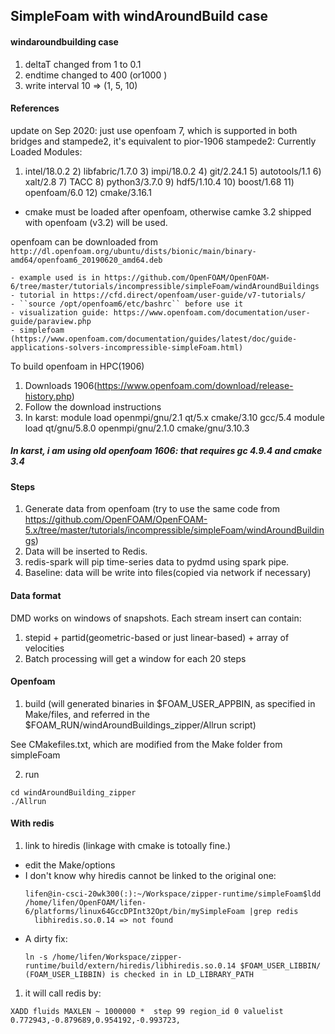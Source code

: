 ## SimpleFoam with windAroundBuild case
#### windaroundbuilding case
1. deltaT changed from 1 to 0.1
2. endtime changed to 400 (or1000 )
3. write interval 10 => (1, 5, 10)

#### References
update on Sep 2020: just use openfoam 7, which is supported in both bridges and stampede2, it's equivalent to pior-1906
stampede2: Currently Loaded Modules:
  1) intel/18.0.2   2) libfabric/1.7.0   3) impi/18.0.2   4) git/2.24.1   5) autotools/1.1   6) xalt/2.8   7) TACC   8) python3/3.7.0   9) hdf5/1.10.4  10) boost/1.68  11) openfoam/6.0  12) cmake/3.16.1
- cmake must be loaded after openfoam, otherwise camke 3.2 shipped with openfoam (v3.2)  will be used.

openfoam can be downloaded from ``http://dl.openfoam.org/ubuntu/dists/bionic/main/binary-amd64/openfoam6_20190620_amd64.deb``

    - example used is in https://github.com/OpenFOAM/OpenFOAM-6/tree/master/tutorials/incompressible/simpleFoam/windAroundBuildings
    - tutorial in https://cfd.direct/openfoam/user-guide/v7-tutorials/
    - ``source /opt/openfoam6/etc/bashrc`` before use it
    - visualization guide: https://www.openfoam.com/documentation/user-guide/paraview.php
    - simplefoam (https://www.openfoam.com/documentation/guides/latest/doc/guide-applications-solvers-incompressible-simpleFoam.html)


To build openfoam in HPC(1906)
1. Downloads 1906(https://www.openfoam.com/download/release-history.php)
2. Follow the download instructions
3. In karst:
  module load openmpi/gnu/2.1 qt/5.x cmake/3.10 gcc/5.4
  module load qt/gnu/5.8.0  openmpi/gnu/2.1.0 cmake/gnu/3.10.3

##### In karst, i am using old openfoam 1606: that requires gc 4.9.4 and cmake 3.4

#### Steps
1. Generate data from openfoam (try to use the same code from https://github.com/OpenFOAM/OpenFOAM-5.x/tree/master/tutorials/incompressible/simpleFoam/windAroundBuildings)
2. Data will be inserted to Redis.
3. redis-spark will pip time-series data to pydmd using spark pipe.
4. Baseline: data will be write into files(copied via network if necessary)

#### Data format

DMD works on windows of snapshots. Each stream insert can contain:
1. stepid + partid(geometric-based or just linear-based) + array of velocities
2. Batch processing will get a window for each 20 steps

#### Openfoam
1. build  (will generated binaries in $FOAM_USER_APPBIN, as specified in Make/files, and referred in the $FOAM_RUN/windAroundBuildings_zipper/Allrun script)

See CMakefiles.txt, which are modified from the Make folder from simpleFoam

2. run
```
cd windAroundBuilding_zipper
./Allrun
```

#### With redis
1. link to hiredis (linkage with cmake is totoally fine.)
  - edit the Make/options
  - I don't know why hiredis cannot be linked to the original one:
      ```
      lifen@in-csci-20wk300(:):~/Workspace/zipper-runtime/simpleFoam$ldd /home/lifen/OpenFOAM/lifen-6/platforms/linux64GccDPInt32Opt/bin/mySimpleFoam |grep redis
        libhiredis.so.0.14 => not found
      ```
  - A dirty fix:
      ```
      ln -s /home/lifen/Workspace/zipper-runtime/build/extern/hiredis/libhiredis.so.0.14 $FOAM_USER_LIBBIN/ (FOAM_USER_LIBBIN) is checked in in LD_LIBRARY_PATH
      ```

1. it will call redis by:
```
XADD fluids MAXLEN ~ 1000000 *  step 99 region_id 0 valuelist 0.772943,-0.879689,0.954192,-0.993723,
```

